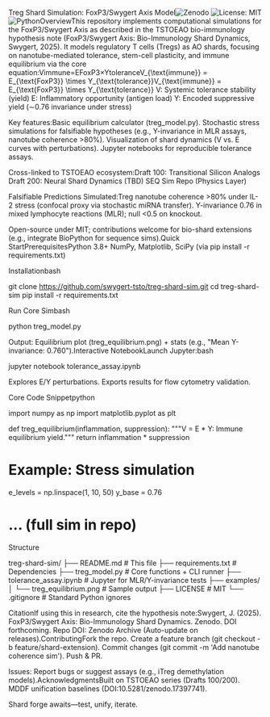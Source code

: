 Treg Shard Simulation: FoxP3/Swygert Axis Model![Zenodo](https://zenodo.org/badge/DOI10.5281/zenodo.XXXXXXX.svg)
![License: MIT](https://img.shields.io/badge/License-MIT-yellow.svg)
![Python](https://img.shields.io/badge/Python-3.8%2B-blue.svg)OverviewThis repository implements computational simulations for the FoxP3/Swygert Axis as described in the TSTOEAO bio-immunology hypothesis note (FoxP3/Swygert Axis: Bio-Immunology Shard Dynamics, Swygert, 2025). It models regulatory T cells (Tregs) as AO shards, focusing on nanotube-mediated tolerance, stem-cell plasticity, and immune equilibrium via the core equation:Vimmune=EFoxP3×YtoleranceV_{\text{immune}} = E_{\text{FoxP3}} \times Y_{\text{tolerance}}V_{\text{immune}} = E_{\text{FoxP3}} \times Y_{\text{tolerance}}
V: Systemic tolerance stability (yield)
E: Inflammatory opportunity (antigen load)
Y: Encoded suppressive yield (∼0.76 invariance under stress)

Key features:Basic equilibrium calculator (treg_model.py).
Stochastic stress simulations for falsifiable hypotheses (e.g., Y-invariance in MLR assays, nanotube coherence >80%).
Visualization of shard dynamics (V vs. E curves with perturbations).
Jupyter notebooks for reproducible tolerance assays.

Cross-linked to TSTOEAO ecosystem:Draft 100: Transitional Silicon Analogs
Draft 200: Neural Shard Dynamics (TBD)
SEQ Sim Repo (Physics Layer)

Falsifiable Predictions Simulated:Treg nanotube coherence >80% under IL-2 stress (confocal proxy via stochastic miRNA transfer).
Y-invariance 0.76 in mixed lymphocyte reactions (MLR); null <0.5 on knockout.

Open-source under MIT; contributions welcome for bio-shard extensions (e.g., integrate BioPython for sequence sims).Quick StartPrerequisitesPython 3.8+
NumPy, Matplotlib, SciPy (via pip install -r requirements.txt)

Installationbash

git clone https://github.com/swygert-tsto/treg-shard-sim.git
cd treg-shard-sim
pip install -r requirements.txt

Run Core Simbash

python treg_model.py

Output: Equilibrium plot (treg_equilibrium.png) + stats (e.g., "Mean Y-invariance: 0.760").Interactive NotebookLaunch Jupyter:bash

jupyter notebook tolerance_assay.ipynb

Explores E/Y perturbations.
Exports results for flow cytometry validation.

Core Code Snippetpython

import numpy as np
import matplotlib.pyplot as plt

def treg_equilibrium(inflammation, suppression):
    """V = E * Y: Immune equilibrium yield."""
    return inflammation * suppression

# Example: Stress simulation
e_levels = np.linspace(1, 10, 50)
y_base = 0.76
# ... (full sim in repo)

Structure

treg-shard-sim/
├── README.md              # This file
├── requirements.txt       # Dependencies
├── treg_model.py          # Core functions + CLI runner
├── tolerance_assay.ipynb  # Jupyter for MLR/Y-invariance tests
├── examples/
│   └── treg_equilibrium.png  # Sample output
├── LICENSE                # MIT
└── .gitignore            # Standard Python ignores

CitationIf using this in research, cite the hypothesis note:Swygert, J. (2025). FoxP3/Swygert Axis: Bio-Immunology Shard Dynamics. Zenodo. DOI forthcoming.
Repo DOI: Zenodo Archive (Auto-update on releases).ContributingFork the repo.
Create a feature branch (git checkout -b feature/shard-extension).
Commit changes (git commit -m 'Add nanotube coherence sim').
Push & PR.

Issues: Report bugs or suggest assays (e.g., iTreg demethylation models).AcknowledgmentsBuilt on TSTOEAO series (Drafts 100/200).
MDDF unification baselines (DOI:10.5281/zenodo.17397741).

Shard forge awaits—test, unify, iterate.

